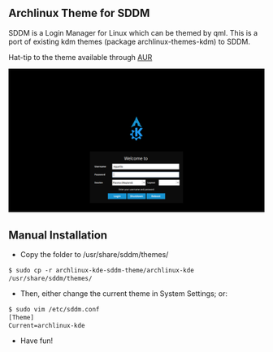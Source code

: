Archlinux Theme for SDDM
------------------------
SDDM is a Login Manager for Linux which can be themed by qml. This is a port of existing kdm themes (package archlinux-themes-kdm) to SDDM.

Hat-tip to the theme available through [AUR](https://aur.archlinux.org/packages/archlinux-themes-sddm/)

![archlinux-kde](https://github.com/marco-parillo/archlinux-kde-sddm-theme/raw/master/archlinux-kde/screenshot.png "archlinux-kde")

Manual Installation
-------------------
* Copy the folder to /usr/share/sddm/themes/
```
$ sudo cp -r archlinux-kde-sddm-theme/archlinux-kde  /usr/share/sddm/themes/

```
* Then, either change the current theme in System Settings; or: 
```
$ sudo vim /etc/sddm.conf
[Theme]
Current=archlinux-kde 
```

* Have fun!
